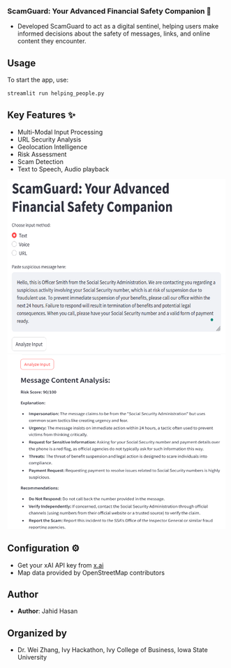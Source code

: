 ### ScamGuard: Your Advanced Financial Safety Companion 🤖
 - Developed ScamGuard to act as a digital sentinel, helping users make informed decisions about the safety of messages, links, and online content they encounter.

## Usage
To start the app, use:
```bash
streamlit run helping_people.py
```

## Key Features  ✨
- Multi-Modal Input Processing
- URL Security Analysis
- Geolocation Intelligence
- Risk Assessment
- Scam Detection
- Text to Speech, Audio playback

<img src="vcc.png" alt="Preview" width="500" height="400" />
<img src="vc11.png" alt="More" width="500" height="400" />

## Configuration ⚙️
 - Get your xAI API key from [x.ai](https://x.ai)
 - Map data provided by OpenStreetMap contributors

## Author
- **Author**: Jahid Hasan

## Organized by
 - Dr. Wei Zhang, Ivy Hackathon, Ivy College of Business, Iowa State University
